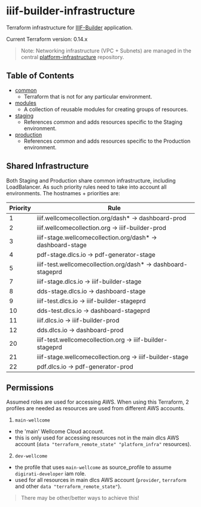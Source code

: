 # iiif-builder-infrastructure

Terraform infrastructure for [IIIF-Builder](https://github.com/wellcomecollection/iiif-builder) application.

Current Terraform version: 0.14.x

> Note: Networking infrastructure (VPC + Subnets) are managed in the central [platform-infrastructure](https://github.com/wellcomecollection/platform-infrastructure/) repository.

## Table of Contents

* [common](/infrastructure/common/readme.md)
  * Terraform that is not for any particular environment.
* [modules](/infrastructure/modules)
  * A collection of reusable modules for creating groups of resources.
* [staging](/infrastructure/staging)
  * References _common_ and adds resources specific to the Staging environment.
* [production](/infrastructure/production)
  * References _common_ and adds resources specific to the Production environment.

## Shared Infrastructure

Both Staging and Production share common infrastructure, including LoadBalancer. As such priority rules need to take into account all environments. The hostnames + priorities are:

| Priority | Rule                                                         |
|----------|--------------------------------------------------------------|
| 1        | iiif.wellcomecollection.org/dash* -> dashboard-prod          |
| 2        | iiif.wellcomecollection.org -> iiif-builder-prod             |
| 3        | iiif-stage.wellcomecollection.org/dash* -> dashboard-stage   |
| 4        | pdf-stage.dlcs.io -> pdf-generator-stage                     |
| 5        | iiif-test.wellcomecollection.org/dash* -> dashboard-stageprd |
| 7        | iiif-stage.dlcs.io -> iiif-builder-stage                     |
| 8        | dds-stage.dlcs.io -> dashboard-stage                         |
| 9        | iiif-test.dlcs.io -> iiif-builder-stageprd                   |
| 10       | dds-test.dlcs.io -> dashboard-stageprd                       |
| 11       | iiif.dlcs.io -> iiif-builder-prod                            |
| 12       | dds.dlcs.io -> dashboard-prod                                |
| 20       | iiif-test.wellcomecollection.org -> iiif-builder-stageprd    |
| 21       | iiif-stage.wellcomecollection.org -> iiif-builder-stage      |
| 22        | pdf.dlcs.io -> pdf-generator-prod                           |


## Permissions

Assumed roles are used for accessing AWS. When using this Terraform, 2 profiles are needed as resources are used from different AWS accounts.

1. `main-wellcome` 
  - the 'main' Wellcome Cloud account. 
  - this is only used for accessing resources not in the main dlcs AWS account (`data "terraform_remote_state" "platform_infra"` resources).
2. `dev-wellcome` 
  - the profile that uses `main-wellcome` as source_profile to assume `digirati-developer` iam role. 
  - used for all resources in main dlcs AWS account (`provider`, `terraform` and other `data "terraform_remote_state"`).

> There may be other/better ways to achieve this!


